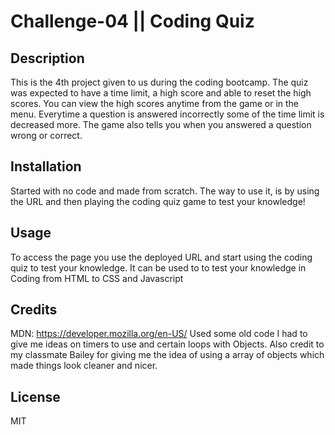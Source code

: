 # Challenge-04 || Coding Quiz

## Description

This is the 4th project given to us during the coding bootcamp. The quiz was expected to have a time limit, a high score and able to reset the high scores. You can view the high scores anytime from the game or in the menu. Everytime a question is answered incorrectly some of the time limit is decreased more. The game also tells you when you answered a question wrong or correct. 

## Installation

Started with no code and made from scratch. The way to use it, is by using the URL and then playing the coding quiz game to test your knowledge!

## Usage

To access the page you use the deployed URL and start using the coding quiz to test your knowledge. It can be used to to test your knowledge in Coding from HTML to CSS and Javascript

## Credits

MDN: https://developer.mozilla.org/en-US/
Used some old code I had to give me ideas on timers to use and certain loops with Objects. Also credit to my classmate Bailey for giving me the idea of using a array of objects which made things look cleaner and nicer.

## License

MIT
